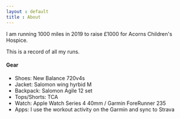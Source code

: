 ```yaml
---
layout : default
title : About
---
```


I am running 1000 miles in 2019 to raise £1000 for Acorns Children's Hospice.

This is a record of all my runs.

#### Gear

- Shoes: New Balance 720v4s 
- Jacket: Salomon wing hyrbid M
- Backpack: Salomon Agile 12 set
- Tops/Shorts: TCA
- Watch: Apple Watch Series 4 40mm / Garmin ForeRunner 235
- Apps: I use the workout activity on the Garmin and sync to Strava
